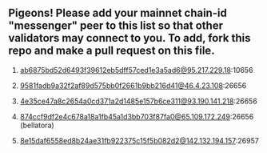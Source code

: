 ## Pigeons! Please add your mainnet chain-id "messenger" peer to this list so that other validators may connect to you. To add, fork this repo and make a pull request on this file. 

1. ab6875bd52d6493f39612eb5dff57ced1e3a5ad6@95.217.229.18:10656

2. 9581fadb9a32f2af89d575bb0f2661b9bb216d41@46.4.23.108:26656

3. 4e35ce47a8c2654a0cd371a2d1485e157b6ce311@93.190.141.218:26656

4. 874ccf9df2e4c678a18a1fb45a1d3bb703f87fa0@65.109.172.249:26656 (bellatora)

5. 8e15daf6558ed8b24ae31fb922375c15f5b082d2@142.132.194.157:26957
